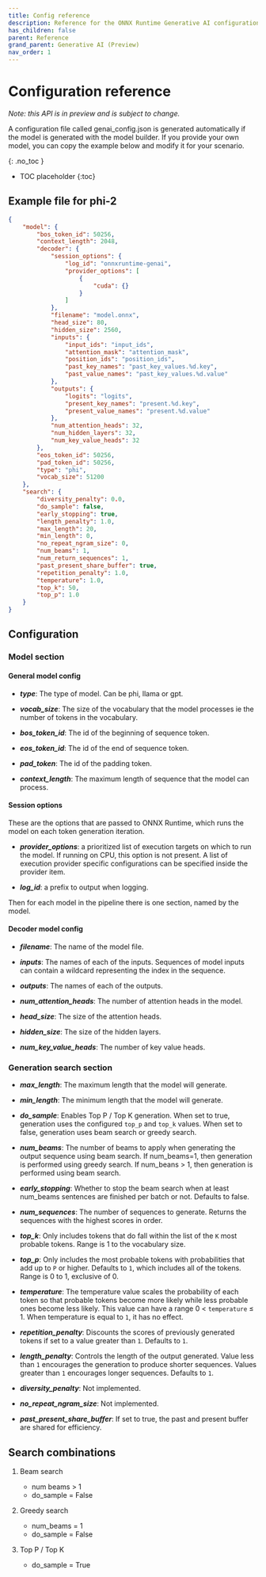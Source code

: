 ```yaml
---
title: Config reference
description: Reference for the ONNX Runtime Generative AI configuration file
has_children: false
parent: Reference
grand_parent: Generative AI (Preview)
nav_order: 1
---
```


# Configuration reference 

_Note: this API is in preview and is subject to change._

A configuration file called genai_config.json is generated automatically if the model is generated with the model builder. If you provide your own model, you can copy the example below and modify it for your scenario. 

{: .no_toc }

* TOC placeholder
{:toc}

## Example file for phi-2

```json
{
    "model": {
        "bos_token_id": 50256,
        "context_length": 2048,
        "decoder": {
            "session_options": {
                "log_id": "onnxruntime-genai",
                "provider_options": [
                    {
                        "cuda": {}
                    }
                ]
            },
            "filename": "model.onnx",
            "head_size": 80,
            "hidden_size": 2560,
            "inputs": {
                "input_ids": "input_ids",
                "attention_mask": "attention_mask",
                "position_ids": "position_ids",
                "past_key_names": "past_key_values.%d.key",
                "past_value_names": "past_key_values.%d.value"
            },
            "outputs": {
                "logits": "logits",
                "present_key_names": "present.%d.key",
                "present_value_names": "present.%d.value"
            },
            "num_attention_heads": 32,
            "num_hidden_layers": 32,
            "num_key_value_heads": 32
        },
        "eos_token_id": 50256,
        "pad_token_id": 50256,
        "type": "phi",
        "vocab_size": 51200
    },
    "search": {
        "diversity_penalty": 0.0,
        "do_sample": false,
        "early_stopping": true,
        "length_penalty": 1.0,
        "max_length": 20,
        "min_length": 0,
        "no_repeat_ngram_size": 0,
        "num_beams": 1,
        "num_return_sequences": 1,
        "past_present_share_buffer": true,
        "repetition_penalty": 1.0,
        "temperature": 1.0,
        "top_k": 50,
        "top_p": 1.0
    }
}
```

## Configuration

### Model section

#### General model config

* **_type_**: The type of model. Can be phi, llama or gpt.

* **_vocab_size_**: The size of the vocabulary that the model processes ie the number of tokens in the vocabulary.

* **_bos_token_id_**: The id of the beginning of sequence token.

* **_eos_token_id_**: The id of the end of sequence token.

* **_pad_token_**: The id of the padding token.

* **_context_length_**: The maximum length of sequence that the model can process.


#### Session options

These are the options that are passed to ONNX Runtime, which runs the model on each token generation iteration.

* **_provider_options_**: a prioritized list of execution targets on which to run the model. If running on CPU, this option is not present. A list of execution provider specific configurations can be specified inside the provider item.

* **_log_id_**: a prefix to output when logging.


Then for each model in the pipeline there is one section, named by the model. 

#### Decoder model config

* **_filename_**: The name of the model file.

* **_inputs_**: The names of each of the inputs. Sequences of model inputs can contain a wildcard representing the index in the sequence.

* **_outputs_**: The names of each of the outputs.

* **_num_attention_heads_**: The number of attention heads in the model.

* **_head_size_**: The size of the attention heads.

* **_hidden_size_**: The size of the hidden layers.

* **_num_key_value_heads_**: The number of key value heads.


### Generation search section

* **_max_length_**: The maximum length that the model will generate.

* **_min_length_**: The minimum length that the model will generate.

* **_do_sample_**: Enables Top P / Top K generation. When set to true, generation uses the configured `top_p` and `top_k` values. When set to false, generation uses beam search or greedy search.

* **_num_beams_**: The number of beams to apply when generating the output sequence using beam search. If num_beams=1, then generation is performed using greedy search. If num_beans > 1, then generation is performed using beam search.

* **_early_stopping_**:  Whether to stop the beam search when at least num_beams sentences are finished per batch or not. Defaults to false.

* **_num_sequences_**: The number of sequences to generate. Returns the sequences with the highest scores in order.

* **_top_k_**: Only includes tokens that do fall within the list of the `K` most probable tokens. Range is 1 to the vocabulary size.

* **_top_p_**: Only includes the most probable tokens with probabilities that add up to `P` or higher. Defaults to `1`, which includes all of the tokens. Range is 0 to 1, exclusive of 0.

* **_temperature_**: The temperature value scales the probability of each token so that probable tokens become more likely while less probable ones become less likely. This value can have a range  0 < `temperature` ≤ 1. When temperature is equal to `1`, it has no effect.

* **_repetition_penalty_**: Discounts the scores of previously generated tokens if set to a value greater than `1`. Defaults to `1`. 

* **_length_penalty_**: Controls the length of the output generated. Value less than `1` encourages the generation to produce shorter sequences. Values greater than `1` encourages longer sequences. Defaults to `1`.

* **_diversity_penalty_**: Not implemented.

* **_no_repeat_ngram_size_**: Not implemented.

* **_past_present_share_buffer_**: If set to true, the past and present buffer are shared for efficiency.  

## Search combinations

1. Beam search

   - num beams > 1
   - do_sample = False

2. Greedy search

   - num_beams = 1  
   - do_sample = False

3. Top P / Top K

   - do_sample = True
   
